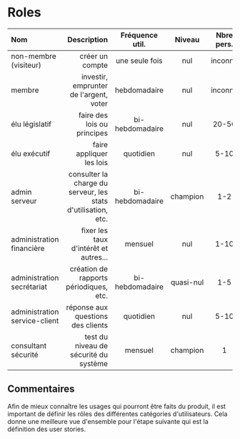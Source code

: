 # Roles

| **Nom**     | **Description** | **Fréquence util.** | **Niveau** | **Nbre pers.** |
|:------------|------------:|:--------------:|:-:|:-:|
| non-membre (visiteur) | créer un compte | une seule fois | nul | inconnu |
| membre | investir, emprunter de l'argent, voter | hebdomadaire | nul | inconnu |
| élu législatif | faire des lois ou principes | bi-hebdomadaire | nul | 20-50 |
| élu exécutif | faire appliquer les lois | quotidien | nul | 5-10 |
| admin serveur | consulter la charge du serveur, les stats d'utilisation, etc. | bi-hebdomadaire | champion | 1-2 |
| administration financière | fixer les taux d'intérêt et autres... | mensuel | nul | 1-10 |
| administration secrétariat | création de rapports périodiques, etc. | bi-hebdomadaire | quasi-nul | 1-5 |
| administration service-client | réponse aux questions des clients | quotidien | nul | 5-10 |
| consultant sécurité | test du niveau de sécurité du système | mensuel | champion | 1 |

## Commentaires
Afin de mieux connaître les usages qui pourront être faits du produit, il est important de définir les rôles des différentes catégories d'utilisateurs. Cela donne une meilleure vue d'ensemble pour l'étape suivante qui est la définition des user stories.
